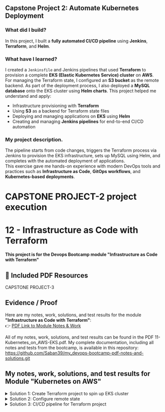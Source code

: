 ## Capstone Project 2: Automate Kubernetes Deployment

### What did I build?
In this project, I built a **fully automated CI/CD pipeline** using **Jenkins**, **Terraform**, and **Helm**.

### What have I learned?
I created a `Jenkinsfile` and Jenkins pipelines that used **Terraform** to provision a complete **EKS (Elastic Kubernetes Service) cluster** on **AWS**. For managing the Terraform state, I configured an **S3 bucket** as the remote backend. As part of the deployment process, I also deployed a **MySQL database** onto the EKS cluster using **Helm charts**.
This project helped me understand and apply:
- Infrastructure provisioning with **Terraform**
- Using **S3** as a backend for Terraform state files
- Deploying and managing applications on **EKS** using **Helm**
- Creating and managing **Jenkins pipelines** for end-to-end CI/CD automation

### My project description. 
The pipeline starts from code changes, triggers the Terraform process via Jenkins to provision the EKS infrastructure, sets up MySQL using Helm, and completes with the automated deployment of applications.  
This exercise gave me hands-on experience with modern DevOps tools and practices such as **Infrastructure as Code**, **GitOps workflows**, and **Kubernetes-based deployments**.



# CAPSTONE PROJECT-2 project execution


# 12 - Infrastructure as Code with Terraform
#### This project is for the Devops Bootcamp module "Infrastructure as Code with Terraform" 


## 📄 Included PDF Resources

CAPSTONE PROJECT-3

## Evidence / Proof

Here are my notes, work, solutions, and test results for the module **"Infrastructure as Code with Terraform"**:  
👉 [PDF Link to Module Notes & Work](./12-Infrastructure_as_Code_with_Terraform.pdf)


All of my notes, work, solutions, and test results can be found in the PDF 11-Kubernetes_on_AWS-EKS.pdf. 
My complete documentation, including all notes and tests from the bootcamp, is available in this repository: https://github.com/Saban39/my_devops-bootcamp-pdf-notes-and-solutions.git



## My notes, work, solutions, and test results for Module "Kubernetes on AWS"



<details>
<summary>Solution 1: Create Terraform project to spin up EKS cluster </summary>
 <br>

> EXERCISE 1: Create Terraform project to spin up EKS cluster

- Create a Terraform project that spins up an EKS cluster with the exact same setup that you created in the previous exercise, for the same Java Gradle application:

- Create EKS cluster with 3 Nodes and 1 Fargate profile only for your java application
Deploy Mysql with 3 replicas with volumes for data persistence using helm


- Create a separate git repository for your Terraform project, separate from the Java application, so that changes to the EKS cluster can be made by a separate team independent of the application changes themselves.

Step 1: In the first step, i created the following GitHub repository to provision a test EKS cluster using Terraform:
https://github.com/Saban39/terraform_eks_exercise.git


![Bildschirmfoto 2025-06-13 um 16 31 39](https://github.com/user-attachments/assets/4a905b94-efeb-4b24-9989-90156e3dc52f)


![Bildschirmfoto 2025-06-13 um 16 32 43](https://github.com/user-attachments/assets/78ba53a2-c2d0-415f-8154-feb91f2757c7)


eks-cluster.tf
```sh

module "eks" {
  source  = "terraform-aws-modules/eks/aws"
  version = "19.20.0"

  cluster_name                   = var.cluster_name
  cluster_version                = var.k8s_version
  cluster_endpoint_public_access = true

  subnet_ids = module.vpc.private_subnets
  vpc_id     = module.vpc.vpc_id
  tags = {
    environment = "bootcamp-sg"
  }
  # starting from EKS 1.23 CSI plugin is needed for volume provisioning.
  cluster_addons = {
    aws-ebs-csi-driver = {}
  } 

  # worker nodes
  eks_managed_node_groups = {
    nodegroup = {
      use_custom_templates = false
      instance_types       = ["t3.small"]
      node_group_name      = var.env_prefix

      min_size     = 1
      max_size     = 3
      desired_size = 3

      tags = {
        Name = "${var.env_prefix}"
      }   
      # EBS CSI Driver policy
      iam_role_additional_policies = {
        AmazonEBSCSIDriverPolicy = "arn:aws:iam::aws:policy/service-role/AmazonEBSCSIDriverPolicy"
      }  
    }
  }
  fargate_profiles = {
    profile = {
      name = "sg-fargate-profile"
      selectors = [
        {
          namespace = "app-sg"
        }
      ]
    }
  }
}

```
mysql.tf
```sh
# This gives back object with certificate-authority among other attributes: https://registry.terraform.io/providers/hashicorp/aws/latest/docs/data-sources/eks_cluster#attributes-reference
data "aws_eks_cluster" "cluster" {
  name = module.eks.cluster_name
  depends_on = [module.eks.cluster_name]
}

# This gives us object with token: https://registry.terraform.io/providers/hashicorp/aws/latest/docs/data-sources/eks_cluster_auth#attributes-reference  
data "aws_eks_cluster_auth" "cluster" {
  name = module.eks.cluster_name
  depends_on = [module.eks.cluster_name]
}

provider "kubernetes" {
# load_config_file       = "false"
  host                   = data.aws_eks_cluster.cluster.endpoint
  token                  = data.aws_eks_cluster_auth.cluster.token
  cluster_ca_certificate = base64decode(data.aws_eks_cluster.cluster.certificate_authority.0.data)
}

provider "helm" {
  kubernetes {
    host = data.aws_eks_cluster.cluster.endpoint
    token = data.aws_eks_cluster_auth.cluster.token
    cluster_ca_certificate = base64decode(data.aws_eks_cluster.cluster.certificate_authority.0.data)
  }
}

resource "helm_release" "mysql" {
  name       = "my-release"
  repository = "https://charts.bitnami.com/bitnami"
  chart      = "mysql"
  version    = "9.14.0"
  timeout    = "1000" # seconds

  values = [
    "${file("values.yaml")}"
  ]

  # Set chart values individually
  set {
    name  = "volumePermissions.enabled" 
    value = true
  }
}
```
output.tf
```sh
output "cluster_id" {
  description = "EKS cluster ID."
  value       = module.eks.cluster_id
}

output "cluster_endpoint" {
  description = "Endpoint for EKS control plane."
  value       = module.eks.cluster_endpoint
}

output "cluster_security_group_id" {
  description = "Security group ids attached to the cluster control plane."
  value       = module.eks.cluster_security_group_id
}

output "kubectl_config" {
  description = "kubectl config as generated by the module."
  value       = module.eks.aws_auth_configmap_yaml
}

output "config_map_aws_auth" {
  description = "A kubernetes configuration to authenticate to this EKS cluster."
  value       = module.eks.aws_auth_configmap_yaml
}

output "cluster_name" {
  description = "Kubernetes Cluster Name"
  value       = local.cluster_name
}

```
provider.tf
```sh
terraform {
  required_providers {
    aws = {
      source = "hashicorp/aws"
      version = "~> 5.0"
    }
  }
}


```
values.yaml
```sh
architecture: replication
auth:
  rootPassword: secret-root-pass
  database: my-app-db
  username: my-user
  password: my-pass

# enable init container that changes the owner and group of the persistent volume mountpoint to runAsUser:fsGroup
volumePermissions:
  enabled: true

secondary:
  # 1 primary and 2 secondary replicas
  replicaCount: 2
  persistence:
    accessModes: ["ReadWriteOnce"]
    # storage class for EKS volumes
    storageClass: gp2


```
variables.tf
```sh
variable env_prefix {
  default = "dev"
}

variable k8s_version {
  default = "1.28"
}

variable cluster_name {
  default = "cluster-sg"
}

variable region {
  default = "eu-central-1"
}
```
vpc.tf
```sh
terraform {
  backend "s3" {
    bucket = "sg-bucket-twn-exercise"
    key    = "sgapp/state.tfstate"
    region  = "eu-central-1"
  }
}

provider "aws" {
  region  = var.region
}

data "aws_availability_zones" "available" {}

locals {
  cluster_name = var.cluster_name 
}

resource "random_string" "suffix" {
  length  = 8
  special = false
}

module "vpc" {
  source  = "terraform-aws-modules/vpc/aws"
  version = "5.2.0"

  name                 = "vpc-sg"
  cidr                 = "10.0.0.0/16"
  azs                  = data.aws_availability_zones.available.names
  private_subnets      = ["10.0.1.0/24", "10.0.2.0/24", "10.0.3.0/24"]
  public_subnets       = ["10.0.4.0/24", "10.0.5.0/24", "10.0.6.0/24"]
  enable_nat_gateway   = true
  single_nat_gateway   = true
  enable_dns_hostnames = true

  tags = {
    "kubernetes.io/cluster/${local.cluster_name}" = "shared"
  }

  public_subnet_tags = {
    "kubernetes.io/cluster/${local.cluster_name}" = "shared"
    "kubernetes.io/role/elb"                      = "1"
  }

  private_subnet_tags = {
    "kubernetes.io/cluster/${local.cluster_name}" = "shared"
    "kubernetes.io/role/internal-elb"             = "1"
  }
}

```
Since the creation of the EKS cluster was taking too long, the terraform apply operation failed. Therefore, I split the apply commands using the -target option.

```sh
terraform apply -target=module.vpc -target=module.eks -auto-approve
aws eks wait cluster-active --name cluster-sg --region eu-central-1
terraform apply -auto-approve
```
<details>
<summary>My Terraform Destroy Output</summary>
<pre><code class="language-sh">
sgworker@MacBook-Pro-3.local /Users/sgworker/Desktop/terraform_eks_exercise [main]
% terraform  destroy 
Do you really want to destroy all resources?
  Terraform will destroy all your managed infrastructure, as shown above.
  There is no undo. Only 'yes' will be accepted to confirm.

  Enter a value: yes

helm_release.mysql: Destroying... [id=my-release]
random_string.suffix: Destroying... [id=wcdZdqlj]
random_string.suffix: Destruction complete after 0s
module.vpc.aws_route_table_association.private[2]: Destroying... [id=rtbassoc-0d01df538bbf7e0f7]
module.vpc.aws_route_table_association.private[1]: Destroying... [id=rtbassoc-00ead463eef21c563]
module.vpc.aws_route_table_association.private[0]: Destroying... [id=rtbassoc-0518714dbee89bbbb]
module.eks.aws_iam_role_policy_attachment.cluster_encryption[0]: Destroying... [id=cluster-sg-cluster-20250613120049299500000003-20250613120111770300000012]
module.vpc.aws_default_route_table.default[0]: Destroying... [id=rtb-09d21b8df50128d89]
module.vpc.aws_route.private_nat_gateway[0]: Destroying... [id=r-rtb-0c9859564cfc946bc1080289494]
module.vpc.aws_default_security_group.this[0]: Destroying... [id=sg-0af01004acdac2e83]
module.eks.aws_eks_addon.this["aws-ebs-csi-driver"]: Destroying... [id=cluster-sg:aws-ebs-csi-driver]
module.vpc.aws_default_route_table.default[0]: Destruction complete after 0s
module.vpc.aws_default_security_group.this[0]: Destruction complete after 0s
module.vpc.aws_default_network_acl.this[0]: Destroying... [id=acl-091fd52e7296af4d4]
module.vpc.aws_route_table_association.public[2]: Destroying... [id=rtbassoc-088b5463246b08dad]
module.eks.aws_iam_openid_connect_provider.oidc_provider[0]: Destroying... [id=arn:aws:iam::524196012679:oidc-provider/oidc.eks.eu-central-1.amazonaws.com/id/5B42FDAF9695D7E2B9A0EA3128866AB9]
module.vpc.aws_default_network_acl.this[0]: Destruction complete after 0s
module.eks.module.kms.aws_kms_alias.this["cluster"]: Destroying... [id=alias/eks/cluster-sg]
module.eks.module.kms.aws_kms_alias.this["cluster"]: Destruction complete after 0s
module.vpc.aws_route_table_association.public[0]: Destroying... [id=rtbassoc-03dc1fb38c161d900]
helm_release.mysql: Destruction complete after 1s
module.vpc.aws_route_table_association.public[1]: Destroying... [id=rtbassoc-08ae82c6d44d4aaa0]
module.vpc.aws_route_table_association.private[1]: Destruction complete after 0s
module.vpc.aws_route_table_association.private[2]: Destruction complete after 0s
module.eks.aws_ec2_tag.cluster_primary_security_group["environment"]: Destroying... [id=sg-00eec42a6f54fe4fb,environment]
module.vpc.aws_route.public_internet_gateway[0]: Destroying... [id=r-rtb-0f62b0837282312101080289494]
module.vpc.aws_route_table_association.private[0]: Destruction complete after 0s
module.vpc.aws_route_table_association.public[2]: Destruction complete after 0s
module.vpc.aws_route.private_nat_gateway[0]: Destruction complete after 1s
module.vpc.aws_nat_gateway.this[0]: Destroying... [id=nat-04e5629f5b4e8c58c]
module.vpc.aws_route_table.private[0]: Destroying... [id=rtb-0c9859564cfc946bc]
module.vpc.aws_route_table_association.public[0]: Destruction complete after 1s
module.eks.aws_iam_role_policy_attachment.cluster_encryption[0]: Destruction complete after 1s
module.eks.aws_iam_policy.cluster_encryption[0]: Destroying... [id=arn:aws:iam::524196012679:policy/cluster-sg-cluster-ClusterEncryption20250613120111174000000011]
module.eks.aws_ec2_tag.cluster_primary_security_group["environment"]: Destruction complete after 1s
module.eks.aws_iam_openid_connect_provider.oidc_provider[0]: Destruction complete after 1s
module.vpc.aws_route_table_association.public[1]: Destruction complete after 1s
module.vpc.aws_route.public_internet_gateway[0]: Destruction complete after 1s
module.vpc.aws_route_table.public[0]: Destroying... [id=rtb-0f62b083728231210]
module.eks.aws_iam_policy.cluster_encryption[0]: Destruction complete after 0s
module.vpc.aws_route_table.private[0]: Destruction complete after 0s
module.vpc.aws_route_table.public[0]: Destruction complete after 0s
module.eks.aws_eks_addon.this["aws-ebs-csi-driver"]: Destruction complete after 7s
module.eks.module.fargate_profile["profile"].aws_iam_role_policy_attachment.this["arn:aws:iam::aws:policy/AmazonEKS_CNI_Policy"]: Destroying... [id=sg-fargate-profile-20250613120049297600000002-20250613120050466000000004]
module.eks.module.eks_managed_node_group["nodegroup"].aws_iam_role_policy_attachment.additional["AmazonEBSCSIDriverPolicy"]: Destroying... [id=nodegroup-eks-node-group-20250613120049297600000001-20250613120050787000000009]
module.eks.module.fargate_profile["profile"].aws_iam_role_policy_attachment.this["arn:aws:iam::aws:policy/AmazonEKSFargatePodExecutionRolePolicy"]: Destroying... [id=sg-fargate-profile-20250613120049297600000002-20250613120050486600000005]
module.eks.module.fargate_profile["profile"].aws_eks_fargate_profile.this[0]: Destroying... [id=cluster-sg:sg-fargate-profile]
module.eks.module.eks_managed_node_group["nodegroup"].aws_eks_node_group.this[0]: Destroying... [id=cluster-sg:nodegroup-20250613122535165000000004]
module.eks.module.fargate_profile["profile"].aws_iam_role_policy_attachment.this["arn:aws:iam::aws:policy/AmazonEKS_CNI_Policy"]: Destruction complete after 0s
module.eks.module.eks_managed_node_group["nodegroup"].aws_iam_role_policy_attachment.additional["AmazonEBSCSIDriverPolicy"]: Destruction complete after 0s
module.eks.module.fargate_profile["profile"].aws_iam_role_policy_attachment.this["arn:aws:iam::aws:policy/AmazonEKSFargatePodExecutionRolePolicy"]: Destruction complete after 1s
module.vpc.aws_nat_gateway.this[0]: Still destroying... [id=nat-04e5629f5b4e8c58c, 10s elapsed]
module.eks.module.fargate_profile["profile"].aws_eks_fargate_profile.this[0]: Still destroying... [id=cluster-sg:sg-fargate-profile, 10s elapsed]
module.eks.module.eks_managed_node_group["nodegroup"].aws_eks_node_group.this[0]: Still destroying... [id=cluster-sg:nodegroup-20250613122535165000000004, 10s elapsed]
module.vpc.aws_nat_gateway.this[0]: Still destroying... [id=nat-04e5629f5b4e8c58c, 20s elapsed]
module.eks.module.fargate_profile["profile"].aws_eks_fargate_profile.this[0]: Still destroying... [id=cluster-sg:sg-fargate-profile, 20s elapsed]
module.eks.module.eks_managed_node_group["nodegroup"].aws_eks_node_group.this[0]: Still destroying... [id=cluster-sg:nodegroup-20250613122535165000000004, 20s elapsed]
module.vpc.aws_nat_gateway.this[0]: Still destroying... [id=nat-04e5629f5b4e8c58c, 30s elapsed]
module.eks.module.fargate_profile["profile"].aws_eks_fargate_profile.this[0]: Still destroying... [id=cluster-sg:sg-fargate-profile, 30s elapsed]
module.eks.module.eks_managed_node_group["nodegroup"].aws_eks_node_group.this[0]: Still destroying... [id=cluster-sg:nodegroup-20250613122535165000000004, 30s elapsed]
module.vpc.aws_nat_gateway.this[0]: Still destroying... [id=nat-04e5629f5b4e8c58c, 40s elapsed]
module.eks.module.eks_managed_node_group["nodegroup"].aws_eks_node_group.this[0]: Still destroying... [id=cluster-sg:nodegroup-20250613122535165000000004, 40s elapsed]
module.eks.module.fargate_profile["profile"].aws_eks_fargate_profile.this[0]: Still destroying... [id=cluster-sg:sg-fargate-profile, 40s elapsed]
module.vpc.aws_nat_gateway.this[0]: Still destroying... [id=nat-04e5629f5b4e8c58c, 50s elapsed]
module.vpc.aws_nat_gateway.this[0]: Destruction complete after 50s
module.vpc.aws_subnet.public[1]: Destroying... [id=subnet-0ecd018b60e48e4c1]
module.vpc.aws_eip.nat[0]: Destroying... [id=eipalloc-01c6a47c03daf5c3d]
module.vpc.aws_subnet.public[0]: Destroying... [id=subnet-015807c8aef8b5450]
module.vpc.aws_subnet.public[2]: Destroying... [id=subnet-01eda53e42f63e5cd]
module.vpc.aws_subnet.public[0]: Destruction complete after 1s
module.vpc.aws_subnet.public[2]: Destruction complete after 1s
module.vpc.aws_subnet.public[1]: Destruction complete after 1s
module.vpc.aws_eip.nat[0]: Destruction complete after 1s
module.vpc.aws_internet_gateway.this[0]: Destroying... [id=igw-015d0172dfa75ac88]
module.vpc.aws_internet_gateway.this[0]: Destruction complete after 1s
module.eks.module.eks_managed_node_group["nodegroup"].aws_eks_node_group.this[0]: Still destroying... [id=cluster-sg:nodegroup-20250613122535165000000004, 50s elapsed]
module.eks.module.fargate_profile["profile"].aws_eks_fargate_profile.this[0]: Still destroying... [id=cluster-sg:sg-fargate-profile, 50s elapsed]
module.eks.module.fargate_profile["profile"].aws_eks_fargate_profile.this[0]: Still destroying... [id=cluster-sg:sg-fargate-profile, 1m0s elapsed]
module.eks.module.eks_managed_node_group["nodegroup"].aws_eks_node_group.this[0]: Still destroying... [id=cluster-sg:nodegroup-20250613122535165000000004, 1m0s elapsed]
module.eks.module.eks_managed_node_group["nodegroup"].aws_eks_node_group.this[0]: Still destroying... [id=cluster-sg:nodegroup-20250613122535165000000004, 1m10s elapsed]
module.eks.module.fargate_profile["profile"].aws_eks_fargate_profile.this[0]: Still destroying... [id=cluster-sg:sg-fargate-profile, 1m10s elapsed]
module.eks.module.fargate_profile["profile"].aws_eks_fargate_profile.this[0]: Still destroying... [id=cluster-sg:sg-fargate-profile, 1m20s elapsed]
module.eks.module.eks_managed_node_group["nodegroup"].aws_eks_node_group.this[0]: Still destroying... [id=cluster-sg:nodegroup-20250613122535165000000004, 1m20s elapsed]
module.eks.module.fargate_profile["profile"].aws_eks_fargate_profile.this[0]: Still destroying... [id=cluster-sg:sg-fargate-profile, 1m30s elapsed]
module.eks.module.eks_managed_node_group["nodegroup"].aws_eks_node_group.this[0]: Still destroying... [id=cluster-sg:nodegroup-20250613122535165000000004, 1m30s elapsed]
module.eks.module.fargate_profile["profile"].aws_eks_fargate_profile.this[0]: Destruction complete after 1m35s
module.eks.module.fargate_profile["profile"].aws_iam_role.this[0]: Destroying... [id=sg-fargate-profile-20250613120049297600000002]
module.eks.module.fargate_profile["profile"].aws_iam_role.this[0]: Destruction complete after 1s
module.eks.module.eks_managed_node_group["nodegroup"].aws_eks_node_group.this[0]: Still destroying... [id=cluster-sg:nodegroup-20250613122535165000000004, 1m40s elapsed]
module.eks.module.eks_managed_node_group["nodegroup"].aws_eks_node_group.this[0]: Still destroying... [id=cluster-sg:nodegroup-20250613122535165000000004, 1m50s elapsed]
module.eks.module.eks_managed_node_group["nodegroup"].aws_eks_node_group.this[0]: Still destroying... [id=cluster-sg:nodegroup-20250613122535165000000004, 2m0s elapsed]
module.eks.module.eks_managed_node_group["nodegroup"].aws_eks_node_group.this[0]: Still destroying... [id=cluster-sg:nodegroup-20250613122535165000000004, 2m10s elapsed]
module.eks.module.eks_managed_node_group["nodegroup"].aws_eks_node_group.this[0]: Still destroying... [id=cluster-sg:nodegroup-20250613122535165000000004, 2m20s elapsed]
module.eks.module.eks_managed_node_group["nodegroup"].aws_eks_node_group.this[0]: Still destroying... [id=cluster-sg:nodegroup-20250613122535165000000004, 2m30s elapsed]
module.eks.module.eks_managed_node_group["nodegroup"].aws_eks_node_group.this[0]: Still destroying... [id=cluster-sg:nodegroup-20250613122535165000000004, 2m40s elapsed]
module.eks.module.eks_managed_node_group["nodegroup"].aws_eks_node_group.this[0]: Still destroying... [id=cluster-sg:nodegroup-20250613122535165000000004, 2m50s elapsed]
module.eks.module.eks_managed_node_group["nodegroup"].aws_eks_node_group.this[0]: Still destroying... [id=cluster-sg:nodegroup-20250613122535165000000004, 3m0s elapsed]
module.eks.module.eks_managed_node_group["nodegroup"].aws_eks_node_group.this[0]: Still destroying... [id=cluster-sg:nodegroup-20250613122535165000000004, 3m10s elapsed]
module.eks.module.eks_managed_node_group["nodegroup"].aws_eks_node_group.this[0]: Still destroying... [id=cluster-sg:nodegroup-20250613122535165000000004, 3m20s elapsed]
module.eks.module.eks_managed_node_group["nodegroup"].aws_eks_node_group.this[0]: Still destroying... [id=cluster-sg:nodegroup-20250613122535165000000004, 3m30s elapsed]
module.eks.module.eks_managed_node_group["nodegroup"].aws_eks_node_group.this[0]: Still destroying... [id=cluster-sg:nodegroup-20250613122535165000000004, 3m40s elapsed]
module.eks.module.eks_managed_node_group["nodegroup"].aws_eks_node_group.this[0]: Still destroying... [id=cluster-sg:nodegroup-20250613122535165000000004, 3m50s elapsed]
module.eks.module.eks_managed_node_group["nodegroup"].aws_eks_node_group.this[0]: Still destroying... [id=cluster-sg:nodegroup-20250613122535165000000004, 4m0s elapsed]
module.eks.module.eks_managed_node_group["nodegroup"].aws_eks_node_group.this[0]: Still destroying... [id=cluster-sg:nodegroup-20250613122535165000000004, 4m10s elapsed]
module.eks.module.eks_managed_node_group["nodegroup"].aws_eks_node_group.this[0]: Still destroying... [id=cluster-sg:nodegroup-20250613122535165000000004, 4m20s elapsed]
module.eks.module.eks_managed_node_group["nodegroup"].aws_eks_node_group.this[0]: Still destroying... [id=cluster-sg:nodegroup-20250613122535165000000004, 4m30s elapsed]
module.eks.module.eks_managed_node_group["nodegroup"].aws_eks_node_group.this[0]: Still destroying... [id=cluster-sg:nodegroup-20250613122535165000000004, 4m40s elapsed]
module.eks.module.eks_managed_node_group["nodegroup"].aws_eks_node_group.this[0]: Still destroying... [id=cluster-sg:nodegroup-20250613122535165000000004, 4m50s elapsed]
module.eks.module.eks_managed_node_group["nodegroup"].aws_eks_node_group.this[0]: Still destroying... [id=cluster-sg:nodegroup-20250613122535165000000004, 5m0s elapsed]
module.eks.module.eks_managed_node_group["nodegroup"].aws_eks_node_group.this[0]: Still destroying... [id=cluster-sg:nodegroup-20250613122535165000000004, 5m10s elapsed]
module.eks.module.eks_managed_node_group["nodegroup"].aws_eks_node_group.this[0]: Still destroying... [id=cluster-sg:nodegroup-20250613122535165000000004, 5m20s elapsed]
module.eks.module.eks_managed_node_group["nodegroup"].aws_eks_node_group.this[0]: Still destroying... [id=cluster-sg:nodegroup-20250613122535165000000004, 5m30s elapsed]
module.eks.module.eks_managed_node_group["nodegroup"].aws_eks_node_group.this[0]: Still destroying... [id=cluster-sg:nodegroup-20250613122535165000000004, 5m40s elapsed]
module.eks.module.eks_managed_node_group["nodegroup"].aws_eks_node_group.this[0]: Still destroying... [id=cluster-sg:nodegroup-20250613122535165000000004, 5m50s elapsed]
module.eks.module.eks_managed_node_group["nodegroup"].aws_eks_node_group.this[0]: Still destroying... [id=cluster-sg:nodegroup-20250613122535165000000004, 6m0s elapsed]
module.eks.module.eks_managed_node_group["nodegroup"].aws_eks_node_group.this[0]: Still destroying... [id=cluster-sg:nodegroup-20250613122535165000000004, 6m10s elapsed]
module.eks.module.eks_managed_node_group["nodegroup"].aws_eks_node_group.this[0]: Destruction complete after 6m19s
module.eks.module.eks_managed_node_group["nodegroup"].aws_launch_template.this[0]: Destroying... [id=lt-04682095139f03b4e]
module.eks.module.eks_managed_node_group["nodegroup"].aws_launch_template.this[0]: Destruction complete after 0s
module.eks.module.eks_managed_node_group["nodegroup"].aws_iam_role_policy_attachment.this["arn:aws:iam::aws:policy/AmazonEC2ContainerRegistryReadOnly"]: Destroying... [id=nodegroup-eks-node-group-20250613120049297600000001-20250613120050636900000006]
module.eks.module.eks_managed_node_group["nodegroup"].aws_iam_role_policy_attachment.this["arn:aws:iam::aws:policy/AmazonEKS_CNI_Policy"]: Destroying... [id=nodegroup-eks-node-group-20250613120049297600000001-20250613120050686900000008]
module.eks.module.eks_managed_node_group["nodegroup"].aws_iam_role_policy_attachment.this["arn:aws:iam::aws:policy/AmazonEKSWorkerNodePolicy"]: Destroying... [id=nodegroup-eks-node-group-20250613120049297600000001-20250613120050643400000007]
module.eks.time_sleep.this[0]: Destroying... [id=2025-06-13T12:25:29Z]
module.eks.time_sleep.this[0]: Destruction complete after 0s
module.eks.aws_eks_cluster.this[0]: Destroying... [id=cluster-sg]
module.eks.module.eks_managed_node_group["nodegroup"].aws_iam_role_policy_attachment.this["arn:aws:iam::aws:policy/AmazonEC2ContainerRegistryReadOnly"]: Destruction complete after 0s
module.eks.module.eks_managed_node_group["nodegroup"].aws_iam_role_policy_attachment.this["arn:aws:iam::aws:policy/AmazonEKS_CNI_Policy"]: Destruction complete after 0s
module.eks.module.eks_managed_node_group["nodegroup"].aws_iam_role_policy_attachment.this["arn:aws:iam::aws:policy/AmazonEKSWorkerNodePolicy"]: Destruction complete after 0s
module.eks.module.eks_managed_node_group["nodegroup"].aws_iam_role.this[0]: Destroying... [id=nodegroup-eks-node-group-20250613120049297600000001]
module.eks.module.eks_managed_node_group["nodegroup"].aws_iam_role.this[0]: Destruction complete after 1s
module.eks.aws_eks_cluster.this[0]: Still destroying... [id=cluster-sg, 10s elapsed]
module.eks.aws_eks_cluster.this[0]: Still destroying... [id=cluster-sg, 20s elapsed]
module.eks.aws_eks_cluster.this[0]: Still destroying... [id=cluster-sg, 30s elapsed]
module.eks.aws_eks_cluster.this[0]: Still destroying... [id=cluster-sg, 40s elapsed]
module.eks.aws_eks_cluster.this[0]: Still destroying... [id=cluster-sg, 50s elapsed]
module.eks.aws_eks_cluster.this[0]: Still destroying... [id=cluster-sg, 1m0s elapsed]
module.eks.aws_eks_cluster.this[0]: Still destroying... [id=cluster-sg, 1m10s elapsed]
module.eks.aws_eks_cluster.this[0]: Still destroying... [id=cluster-sg, 1m20s elapsed]
module.eks.aws_eks_cluster.this[0]: Still destroying... [id=cluster-sg, 1m30s elapsed]
module.eks.aws_eks_cluster.this[0]: Still destroying... [id=cluster-sg, 1m40s elapsed]
module.eks.aws_eks_cluster.this[0]: Still destroying... [id=cluster-sg, 1m50s elapsed]
module.eks.aws_eks_cluster.this[0]: Still destroying... [id=cluster-sg, 2m0s elapsed]
module.eks.aws_eks_cluster.this[0]: Still destroying... [id=cluster-sg, 2m10s elapsed]
module.eks.aws_eks_cluster.this[0]: Still destroying... [id=cluster-sg, 2m20s elapsed]
module.eks.aws_eks_cluster.this[0]: Still destroying... [id=cluster-sg, 2m30s elapsed]
module.eks.aws_eks_cluster.this[0]: Still destroying... [id=cluster-sg, 2m40s elapsed]
module.eks.aws_eks_cluster.this[0]: Still destroying... [id=cluster-sg, 2m50s elapsed]
module.eks.aws_eks_cluster.this[0]: Still destroying... [id=cluster-sg, 3m0s elapsed]
module.eks.aws_eks_cluster.this[0]: Still destroying... [id=cluster-sg, 3m10s elapsed]
module.eks.aws_eks_cluster.this[0]: Still destroying... [id=cluster-sg, 3m20s elapsed]
module.eks.aws_eks_cluster.this[0]: Destruction complete after 3m24s
module.eks.aws_security_group_rule.node["ingress_cluster_kubelet"]: Destroying... [id=sgrule-2172602283]
module.eks.aws_security_group_rule.node["ingress_cluster_443"]: Destroying... [id=sgrule-485000510]
module.eks.aws_security_group_rule.node["egress_all"]: Destroying... [id=sgrule-2331104781]
module.eks.aws_security_group_rule.node["ingress_cluster_8443_webhook"]: Destroying... [id=sgrule-3145822388]
module.eks.aws_security_group_rule.node["ingress_cluster_4443_webhook"]: Destroying... [id=sgrule-1637821187]
module.eks.aws_security_group_rule.node["ingress_cluster_9443_webhook"]: Destroying... [id=sgrule-3743433599]
module.vpc.aws_subnet.private[2]: Destroying... [id=subnet-04d78a276a5d1de20]
module.eks.module.kms.aws_kms_key.this[0]: Destroying... [id=41a588e5-1790-4192-8a01-201e2eb3608b]
module.vpc.aws_subnet.private[1]: Destroying... [id=subnet-0d032311ec0f425f3]
module.vpc.aws_subnet.private[0]: Destroying... [id=subnet-06341af8f80200ebb]
module.eks.module.kms.aws_kms_key.this[0]: Destruction complete after 0s
module.eks.aws_security_group_rule.node["ingress_self_coredns_tcp"]: Destroying... [id=sgrule-1880332386]
module.vpc.aws_subnet.private[2]: Destruction complete after 0s
module.eks.aws_security_group_rule.node["ingress_nodes_ephemeral"]: Destroying... [id=sgrule-3134631952]
module.eks.aws_security_group_rule.node["ingress_cluster_kubelet"]: Destruction complete after 0s
module.eks.aws_cloudwatch_log_group.this[0]: Destroying... [id=/aws/eks/cluster-sg/cluster]
module.vpc.aws_subnet.private[0]: Destruction complete after 0s
module.eks.aws_iam_role_policy_attachment.this["AmazonEKSVPCResourceController"]: Destroying... [id=cluster-sg-cluster-20250613120049299500000003-2025061312005095670000000b]
module.vpc.aws_subnet.private[1]: Destruction complete after 0s
module.eks.aws_iam_role_policy_attachment.this["AmazonEKSClusterPolicy"]: Destroying... [id=cluster-sg-cluster-20250613120049299500000003-2025061312005091350000000a]
module.eks.aws_cloudwatch_log_group.this[0]: Destruction complete after 1s
module.eks.aws_security_group_rule.cluster["ingress_nodes_443"]: Destroying... [id=sgrule-1191843991]
module.eks.aws_security_group_rule.node["ingress_cluster_443"]: Destruction complete after 1s
module.eks.aws_security_group_rule.node["ingress_self_coredns_udp"]: Destroying... [id=sgrule-3561765773]
module.eks.aws_iam_role_policy_attachment.this["AmazonEKSVPCResourceController"]: Destruction complete after 1s
module.eks.aws_security_group_rule.node["ingress_cluster_6443_webhook"]: Destroying... [id=sgrule-2833075349]
module.eks.aws_iam_role_policy_attachment.this["AmazonEKSClusterPolicy"]: Destruction complete after 1s
module.eks.aws_iam_role.this[0]: Destroying... [id=cluster-sg-cluster-20250613120049299500000003]
module.eks.aws_security_group_rule.cluster["ingress_nodes_443"]: Destruction complete after 0s
module.eks.aws_security_group_rule.node["egress_all"]: Destruction complete after 1s
module.eks.aws_iam_role.this[0]: Destruction complete after 1s
module.eks.aws_security_group_rule.node["ingress_cluster_8443_webhook"]: Destruction complete after 2s
module.eks.aws_security_group_rule.node["ingress_cluster_9443_webhook"]: Destruction complete after 3s
module.eks.aws_security_group_rule.node["ingress_cluster_4443_webhook"]: Destruction complete after 3s
module.eks.aws_security_group_rule.node["ingress_self_coredns_tcp"]: Destruction complete after 4s
module.eks.aws_security_group_rule.node["ingress_nodes_ephemeral"]: Destruction complete after 4s
module.eks.aws_security_group_rule.node["ingress_self_coredns_udp"]: Destruction complete after 4s
module.eks.aws_security_group_rule.node["ingress_cluster_6443_webhook"]: Destruction complete after 4s
module.eks.aws_security_group.cluster[0]: Destroying... [id=sg-061dfc8d603975811]
module.eks.aws_security_group.node[0]: Destroying... [id=sg-07b8e1d172bb165c2]
module.eks.aws_security_group.cluster[0]: Destruction complete after 1s
module.eks.aws_security_group.node[0]: Destruction complete after 1s
module.vpc.aws_vpc.this[0]: Destroying... [id=vpc-0990fd42b5c05b8d2]
module.vpc.aws_vpc.this[0]: Destruction complete after 0s

Destroy complete! Resources: 62 destroyed.
</code></pre>
</details>

</details>



<details>
<summary>Solution 2:  Configure remote state </summary>
 <br>

> EXERCISE 2: Configure remote state
By default, TF stores state locally. You know that this is not practical when working in a team, because each user must make sure they always have the latest state data before running Terraform. To fix that, you

- Configure remote state with a remote data store for your terraform project
You can use e.g. S3 bucket for storage.

- Now, the platform team that manages K8s clusters want to make changes to the cluster configurations based on the Infrastructure as Code best practices:

- They collaborate and commit changes to git repository and those changes get applied to the cluster through a CI/CD pipeline.

- So the AWS infrastructure and K8s cluster changes will be deployed the same way as the application changes, using a CI/CD pipeline.

- So the team asks you to help them create a separate Jenkins pipeline for the Terraform project, in addition to your java-app pipeline from the previous module.

I created the following S3 bucket and successfully configured the Terraform remote state.

![Bildschirmfoto 2025-06-12 um 16 07 46](https://github.com/user-attachments/assets/d8731340-18f0-488c-b2b6-d56dab828a05)

</details>
<details>
<summary>Solution 3: CI/CD pipeline for Terraform project </summary>
 <br>

> EXERCISE 3: CI/CD pipeline for Terraform project

- Create a separate Jenkins pipeline for Terraform provisioning the EKS cluster

I had to extend the Jenkinsfile with the following stage because the build failed:
```sh
stage('Wait for EKS Cluster') {
  steps {
    echo "⏳ Waiting for EKS Cluster status ACTIVE"
    sh """
      export PATH=\$PATH:/usr/local/bin
      aws eks wait cluster-active \\
        --name \${TF_VAR_cluster_name} \\
        --region \${TF_VAR_region}
    """
  }
}
```


I have created the following Jenkinsfile: 


```sh
#!/usr/bin/env groovy

pipeline {
  agent any

  environment {
    AWS_ACCESS_KEY_ID = credentials('jenkins_aws_access_key_id')
    AWS_SECRET_ACCESS_KEY = credentials('jenkins_aws_secret_access_key')
    TERRAFORM_BIN         = '/usr/local/bin/terraform'
    KUBECTL_BIN         = '/usr/local/bin/kubectl'
    TF_VAR_env_prefix     = "dev"
    TF_VAR_k8s_version    = "1.28"
    TF_VAR_cluster_name   = "cluster-sg"
    TF_VAR_region         = "eu-central-1"
  }

  stages {
    stage('Terraform Init') {
      steps {
        sh "${TERRAFORM_BIN} init -input=false"
      }
    }

    stage('Apply VPC and EKS') {
      steps {
        echo "🌐 Provisioniere VPC und EKS (ohne Helm)"
        sh "${TERRAFORM_BIN} apply -target=module.vpc -target=module.eks -auto-approve"
      }
    }

    stage('Wait for EKS Cluster') {
      steps {
        echo "⏳ Warte auf EKS Cluster Status ACTIVE"
        sh """
          export PATH=$PATH:/usr/local/bin
          aws eks wait cluster-active \
            --name ${TF_VAR_cluster_name} \
            --region ${TF_VAR_region}
        """
      }
    }
 
    stage('Read Terraform Outputs') {
    steps {
        script {
            echo "📦 Lese Terraform Outputs"
            env.K8S_CLUSTER_ENDPOINT = sh(
            script: "${TERRAFORM_BIN} output -raw cluster_endpoint",
            returnStdout: true
            ).trim()

        echo "✅ Cluster Endpoint: ${env.K8S_CLUSTER_ENDPOINT}"
        }
    }
    }


    stage('Configure kubectl') {
  steps {
    echo "🔧 Konfiguriere Kubeconfig"
    sh '''
      export PATH=$PATH:/usr/local/bin
      export KUBECONFIG=/var/root/.kube/config

      aws eks update-kubeconfig \
        --name ${TF_VAR_cluster_name} \
        --region ${TF_VAR_region} \
        --kubeconfig $KUBECONFIG

      ${KUBECTL_BIN} --kubeconfig=$KUBECONFIG get nodes
    '''
  }
}

    stage('Apply Helm/MySQL') {
      steps {
        echo "🚀 Helm/MySQL installieren"
        sh "${TERRAFORM_BIN} apply -auto-approve"
      }
    }
  }

  post {
    always {
      sh "${TERRAFORM_BIN} state pull > state-${BUILD_NUMBER}.tfstate"
      archiveArtifacts artifacts: "state-*.tfstate", onlyIfSuccessful: true
    }
  }
}



```
![Bildschirmfoto 2025-06-13 um 16 26 35](https://github.com/user-attachments/assets/da2cb854-2838-4b86-b929-a089f943aab8)

```sh 

Started by user SG
Obtained Jenkinsfile from git https://github.com/Saban39/terraform_eks_exercise.git
[Pipeline] Start of Pipeline
[Pipeline] node
Running on Jenkins in /var/root/.jenkins/workspace/my-terraform-eks-pipeline
[Pipeline] {
[Pipeline] stage
[Pipeline] { (Declarative: Checkout SCM)
[Pipeline] checkout
Selected Git installation does not exist. Using Default
The recommended git tool is: NONE
using credential jenkins-access
 > git rev-parse --resolve-git-dir /var/root/.jenkins/workspace/my-terraform-eks-pipeline/.git # timeout=10
Fetching changes from the remote Git repository
 > git config remote.origin.url https://github.com/Saban39/terraform_eks_exercise.git # timeout=10
Fetching upstream changes from https://github.com/Saban39/terraform_eks_exercise.git
 > git --version # timeout=10
 > git --version # 'git version 2.39.5 (Apple Git-154)'
using GIT_ASKPASS to set credentials 
 > git fetch --tags --force --progress -- https://github.com/Saban39/terraform_eks_exercise.git +refs/heads/*:refs/remotes/origin/* # timeout=10
 > git rev-parse refs/remotes/origin/main^{commit} # timeout=10
Checking out Revision 6b87fda8aded9a1a1008e12c8af4505d71c682b7 (refs/remotes/origin/main)
 > git config core.sparsecheckout # timeout=10
 > git checkout -f 6b87fda8aded9a1a1008e12c8af4505d71c682b7 # timeout=10
Commit message: "restructured Jenkinsfile"
 > git rev-list --no-walk b52760320c395256b63b22db7621099e26d262bb # timeout=10
[Pipeline] }
[Pipeline] // stage
[Pipeline] withEnv
[Pipeline] {
[Pipeline] withCredentials
Masking supported pattern matches of $AWS_ACCESS_KEY_ID or $AWS_SECRET_ACCESS_KEY
[Pipeline] {
[Pipeline] withEnv
[Pipeline] {
[Pipeline] stage
[Pipeline] { (Terraform Init)
[Pipeline] sh
+ /usr/local/bin/terraform init -input=false

[0m[1mInitializing the backend...[0m
[0m[1mInitializing modules...[0m

[0m[1mInitializing provider plugins...[0m
- Reusing previous version of hashicorp/tls from the dependency lock file
- Reusing previous version of hashicorp/time from the dependency lock file
- Reusing previous version of hashicorp/cloudinit from the dependency lock file
- Reusing previous version of hashicorp/aws from the dependency lock file
- Reusing previous version of hashicorp/helm from the dependency lock file
- Reusing previous version of hashicorp/random from the dependency lock file
- Reusing previous version of hashicorp/kubernetes from the dependency lock file
- Using previously-installed hashicorp/cloudinit v2.3.7
- Using previously-installed hashicorp/aws v5.99.1
- Using previously-installed hashicorp/helm v2.17.0
- Using previously-installed hashicorp/random v3.7.2
- Using previously-installed hashicorp/kubernetes v2.37.1
- Using previously-installed hashicorp/tls v4.1.0
- Using previously-installed hashicorp/time v0.13.1

[0m[1m[32mTerraform has been successfully initialized![0m[32m[0m
[0m[32m
You may now begin working with Terraform. Try running "terraform plan" to see
any changes that are required for your infrastructure. All Terraform commands
should now work.

If you ever set or change modules or backend configuration for Terraform,
rerun this command to reinitialize your working directory. If you forget, other
commands will detect it and remind you to do so if necessary.[0m
[Pipeline] }
[Pipeline] // stage
[Pipeline] stage
[Pipeline] { (Apply VPC and EKS)
[Pipeline] echo
🌐 Provisioniere VPC und EKS (ohne Helm)
[Pipeline] sh
+ /usr/local/bin/terraform apply -target=module.vpc -target=module.eks -auto-approve
[0m[1mmodule.eks.module.fargate_profile["profile"].data.aws_caller_identity.current: Reading...[0m[0m
[0m[1mmodule.eks.data.aws_partition.current: Reading...[0m[0m
[0m[1mmodule.eks.data.aws_caller_identity.current: Reading...[0m[0m
[0m[1mmodule.eks.module.fargate_profile["profile"].data.aws_partition.current: Reading...[0m[0m
[0m[1mmodule.eks.module.kms.data.aws_partition.current[0]: Reading...[0m[0m
[0m[1mmodule.eks.data.aws_partition.current: Read complete after 0s [id=aws][0m
[0m[1mmodule.eks.module.fargate_profile["profile"].data.aws_partition.current: Read complete after 0s [id=aws][0m
[0m[1mmodule.eks.module.kms.data.aws_caller_identity.current[0]: Reading...[0m[0m
[0m[1mmodule.eks.module.eks_managed_node_group["nodegroup"].data.aws_partition.current: Reading...[0m[0m
[0m[1mmodule.eks.module.kms.data.aws_partition.current[0]: Read complete after 0s [id=aws][0m
[0m[1mmodule.eks.module.eks_managed_node_group["nodegroup"].data.aws_caller_identity.current: Reading...[0m[0m
[0m[1mmodule.eks.aws_cloudwatch_log_group.this[0]: Refreshing state... [id=/aws/eks/cluster-sg/cluster][0m
[0m[1mmodule.vpc.aws_vpc.this[0]: Refreshing state... [id=vpc-0990fd42b5c05b8d2][0m
[0m[1mdata.aws_availability_zones.available: Reading...[0m[0m
[0m[1mmodule.eks.module.fargate_profile["profile"].data.aws_iam_policy_document.assume_role_policy[0]: Reading...[0m[0m
[0m[1mmodule.eks.module.eks_managed_node_group["nodegroup"].data.aws_partition.current: Read complete after 0s [id=aws][0m
[0m[1mmodule.eks.data.aws_iam_policy_document.assume_role_policy[0]: Reading...[0m[0m
[0m[1mmodule.eks.module.eks_managed_node_group["nodegroup"].data.aws_iam_policy_document.assume_role_policy[0]: Reading...[0m[0m
[0m[1mmodule.eks.module.fargate_profile["profile"].data.aws_iam_policy_document.assume_role_policy[0]: Read complete after 0s [id=3016102342][0m
[0m[1mmodule.eks.data.aws_iam_policy_document.assume_role_policy[0]: Read complete after 0s [id=2764486067][0m
[0m[1mmodule.eks.module.eks_managed_node_group["nodegroup"].data.aws_iam_policy_document.assume_role_policy[0]: Read complete after 0s [id=2560088296][0m
[0m[1mmodule.eks.module.fargate_profile["profile"].aws_iam_role.this[0]: Refreshing state... [id=sg-fargate-profile-20250613120049297600000002][0m
[0m[1mmodule.eks.aws_iam_role.this[0]: Refreshing state... [id=cluster-sg-cluster-20250613120049299500000003][0m
[0m[1mmodule.eks.module.eks_managed_node_group["nodegroup"].aws_iam_role.this[0]: Refreshing state... [id=nodegroup-eks-node-group-20250613120049297600000001][0m
[0m[1mmodule.eks.module.fargate_profile["profile"].data.aws_caller_identity.current: Read complete after 0s [id=524196012679][0m
[0m[1mmodule.eks.data.aws_caller_identity.current: Read complete after 0s [id=524196012679][0m
[0m[1mmodule.eks.data.aws_iam_session_context.current: Reading...[0m[0m
[0m[1mmodule.eks.data.aws_iam_session_context.current: Read complete after 0s [id=arn:aws:iam::524196012679:user/admin][0m
[0m[1mmodule.eks.module.kms.data.aws_caller_identity.current[0]: Read complete after 0s [id=524196012679][0m
[0m[1mmodule.eks.module.eks_managed_node_group["nodegroup"].data.aws_caller_identity.current: Read complete after 0s [id=524196012679][0m
[0m[1mdata.aws_availability_zones.available: Read complete after 0s [id=eu-central-1][0m
[0m[1mmodule.eks.module.eks_managed_node_group["nodegroup"].aws_iam_role_policy_attachment.this["arn:aws:iam::aws:policy/AmazonEKS_CNI_Policy"]: Refreshing state... [id=nodegroup-eks-node-group-20250613120049297600000001-20250613120050686900000008][0m
[0m[1mmodule.eks.module.eks_managed_node_group["nodegroup"].aws_iam_role_policy_attachment.this["arn:aws:iam::aws:policy/AmazonEC2ContainerRegistryReadOnly"]: Refreshing state... [id=nodegroup-eks-node-group-20250613120049297600000001-20250613120050636900000006][0m
[0m[1mmodule.eks.module.eks_managed_node_group["nodegroup"].aws_iam_role_policy_attachment.additional["AmazonEBSCSIDriverPolicy"]: Refreshing state... [id=nodegroup-eks-node-group-20250613120049297600000001-20250613120050787000000009][0m
[0m[1mmodule.eks.module.eks_managed_node_group["nodegroup"].aws_iam_role_policy_attachment.this["arn:aws:iam::aws:policy/AmazonEKSWorkerNodePolicy"]: Refreshing state... [id=nodegroup-eks-node-group-20250613120049297600000001-20250613120050643400000007][0m
[0m[1mmodule.eks.module.fargate_profile["profile"].aws_iam_role_policy_attachment.this["arn:aws:iam::aws:policy/AmazonEKS_CNI_Policy"]: Refreshing state... [id=sg-fargate-profile-20250613120049297600000002-20250613120050466000000004][0m
[0m[1mmodule.eks.module.fargate_profile["profile"].aws_iam_role_policy_attachment.this["arn:aws:iam::aws:policy/AmazonEKSFargatePodExecutionRolePolicy"]: Refreshing state... [id=sg-fargate-profile-20250613120049297600000002-20250613120050486600000005][0m
[0m[1mmodule.vpc.aws_default_security_group.this[0]: Refreshing state... [id=sg-0af01004acdac2e83][0m
[0m[1mmodule.vpc.aws_default_route_table.default[0]: Refreshing state... [id=rtb-09d21b8df50128d89][0m
[0m[1mmodule.vpc.aws_default_network_acl.this[0]: Refreshing state... [id=acl-091fd52e7296af4d4][0m
[0m[1mmodule.vpc.aws_subnet.private[2]: Refreshing state... [id=subnet-04d78a276a5d1de20][0m
[0m[1mmodule.vpc.aws_subnet.private[0]: Refreshing state... [id=subnet-06341af8f80200ebb][0m
[0m[1mmodule.vpc.aws_subnet.private[1]: Refreshing state... [id=subnet-0d032311ec0f425f3][0m
[0m[1mmodule.vpc.aws_route_table.private[0]: Refreshing state... [id=rtb-0c9859564cfc946bc][0m
[0m[1mmodule.vpc.aws_internet_gateway.this[0]: Refreshing state... [id=igw-015d0172dfa75ac88][0m
[0m[1mmodule.vpc.aws_subnet.public[1]: Refreshing state... [id=subnet-0ecd018b60e48e4c1][0m
[0m[1mmodule.vpc.aws_subnet.public[0]: Refreshing state... [id=subnet-015807c8aef8b5450][0m
[0m[1mmodule.vpc.aws_subnet.public[2]: Refreshing state... [id=subnet-01eda53e42f63e5cd][0m
[0m[1mmodule.vpc.aws_route_table.public[0]: Refreshing state... [id=rtb-0f62b083728231210][0m
[0m[1mmodule.eks.aws_iam_role_policy_attachment.this["AmazonEKSClusterPolicy"]: Refreshing state... [id=cluster-sg-cluster-20250613120049299500000003-2025061312005091350000000a][0m
[0m[1mmodule.eks.aws_security_group.cluster[0]: Refreshing state... [id=sg-061dfc8d603975811][0m
[0m[1mmodule.eks.aws_security_group.node[0]: Refreshing state... [id=sg-07b8e1d172bb165c2][0m
[0m[1mmodule.eks.aws_iam_role_policy_attachment.this["AmazonEKSVPCResourceController"]: Refreshing state... [id=cluster-sg-cluster-20250613120049299500000003-2025061312005095670000000b][0m
[0m[1mmodule.vpc.aws_eip.nat[0]: Refreshing state... [id=eipalloc-01c6a47c03daf5c3d][0m
[0m[1mmodule.vpc.aws_route_table_association.private[0]: Refreshing state... [id=rtbassoc-0518714dbee89bbbb][0m
[0m[1mmodule.vpc.aws_route_table_association.private[2]: Refreshing state... [id=rtbassoc-0d01df538bbf7e0f7][0m
[0m[1mmodule.vpc.aws_route_table_association.private[1]: Refreshing state... [id=rtbassoc-00ead463eef21c563][0m
[0m[1mmodule.eks.module.kms.data.aws_iam_policy_document.this[0]: Reading...[0m[0m
[0m[1mmodule.eks.module.kms.data.aws_iam_policy_document.this[0]: Read complete after 0s [id=3254987187][0m
[0m[1mmodule.vpc.aws_route.public_internet_gateway[0]: Refreshing state... [id=r-rtb-0f62b0837282312101080289494][0m
[0m[1mmodule.vpc.aws_route_table_association.public[0]: Refreshing state... [id=rtbassoc-03dc1fb38c161d900][0m
[0m[1mmodule.eks.module.kms.aws_kms_key.this[0]: Refreshing state... [id=41a588e5-1790-4192-8a01-201e2eb3608b][0m
[0m[1mmodule.vpc.aws_route_table_association.public[2]: Refreshing state... [id=rtbassoc-088b5463246b08dad][0m
[0m[1mmodule.vpc.aws_route_table_association.public[1]: Refreshing state... [id=rtbassoc-08ae82c6d44d4aaa0][0m
[0m[1mmodule.eks.aws_security_group_rule.node["ingress_cluster_6443_webhook"]: Refreshing state... [id=sgrule-2833075349][0m
[0m[1mmodule.eks.aws_security_group_rule.node["ingress_cluster_443"]: Refreshing state... [id=sgrule-485000510][0m
[0m[1mmodule.eks.aws_security_group_rule.node["ingress_nodes_ephemeral"]: Refreshing state... [id=sgrule-3134631952][0m
[0m[1mmodule.eks.aws_security_group_rule.node["ingress_self_coredns_udp"]: Refreshing state... [id=sgrule-3561765773][0m
[0m[1mmodule.eks.aws_security_group_rule.node["ingress_cluster_4443_webhook"]: Refreshing state... [id=sgrule-1637821187][0m
[0m[1mmodule.eks.aws_security_group_rule.node["ingress_self_coredns_tcp"]: Refreshing state... [id=sgrule-1880332386][0m
[0m[1mmodule.eks.aws_security_group_rule.node["ingress_cluster_8443_webhook"]: Refreshing state... [id=sgrule-3145822388][0m
[0m[1mmodule.eks.aws_security_group_rule.node["ingress_cluster_kubelet"]: Refreshing state... [id=sgrule-2172602283][0m
[0m[1mmodule.eks.aws_security_group_rule.node["egress_all"]: Refreshing state... [id=sgrule-2331104781][0m
[0m[1mmodule.eks.aws_security_group_rule.node["ingress_cluster_9443_webhook"]: Refreshing state... [id=sgrule-3743433599][0m
[0m[1mmodule.eks.aws_security_group_rule.cluster["ingress_nodes_443"]: Refreshing state... [id=sgrule-1191843991][0m
[0m[1mmodule.vpc.aws_nat_gateway.this[0]: Refreshing state... [id=nat-04e5629f5b4e8c58c][0m
[0m[1mmodule.eks.module.kms.aws_kms_alias.this["cluster"]: Refreshing state... [id=alias/eks/cluster-sg][0m
[0m[1mmodule.eks.aws_iam_policy.cluster_encryption[0]: Refreshing state... [id=arn:aws:iam::524196012679:policy/cluster-sg-cluster-ClusterEncryption20250613120111174000000011][0m
[0m[1mmodule.vpc.aws_route.private_nat_gateway[0]: Refreshing state... [id=r-rtb-0c9859564cfc946bc1080289494][0m
[0m[1mmodule.eks.aws_eks_cluster.this[0]: Refreshing state... [id=cluster-sg][0m
[0m[1mmodule.eks.aws_iam_role_policy_attachment.cluster_encryption[0]: Refreshing state... [id=cluster-sg-cluster-20250613120049299500000003-20250613120111770300000012][0m
[0m[1mmodule.eks.aws_ec2_tag.cluster_primary_security_group["environment"]: Refreshing state... [id=sg-00eec42a6f54fe4fb,environment][0m
[0m[1mmodule.eks.data.tls_certificate.this[0]: Reading...[0m[0m
[0m[1mmodule.eks.data.aws_eks_addon_version.this["aws-ebs-csi-driver"]: Reading...[0m[0m
[0m[1mdata.aws_eks_cluster.cluster: Reading...[0m[0m
[0m[1mdata.aws_eks_cluster_auth.cluster: Reading...[0m[0m
[0m[1mmodule.eks.time_sleep.this[0]: Refreshing state... [id=2025-06-13T12:25:29Z][0m
[0m[1mdata.aws_eks_cluster_auth.cluster: Read complete after 0s [id=cluster-sg][0m
[0m[1mmodule.eks.module.fargate_profile["profile"].aws_eks_fargate_profile.this[0]: Refreshing state... [id=cluster-sg:sg-fargate-profile][0m
[0m[1mmodule.eks.module.eks_managed_node_group["nodegroup"].aws_launch_template.this[0]: Refreshing state... [id=lt-04682095139f03b4e][0m
[0m[1mdata.aws_eks_cluster.cluster: Read complete after 0s [id=cluster-sg][0m
[0m[1mmodule.eks.data.tls_certificate.this[0]: Read complete after 0s [id=efc5619605e4300447be4c860675ff76c35033c7][0m
[0m[1mmodule.eks.data.aws_eks_addon_version.this["aws-ebs-csi-driver"]: Read complete after 0s [id=aws-ebs-csi-driver][0m
[0m[1mmodule.eks.aws_iam_openid_connect_provider.oidc_provider[0]: Refreshing state... [id=arn:aws:iam::524196012679:oidc-provider/oidc.eks.eu-central-1.amazonaws.com/id/5B42FDAF9695D7E2B9A0EA3128866AB9][0m
[0m[1mmodule.eks.module.eks_managed_node_group["nodegroup"].aws_eks_node_group.this[0]: Refreshing state... [id=cluster-sg:nodegroup-20250613122535165000000004][0m
[0m[1mmodule.eks.aws_eks_addon.this["aws-ebs-csi-driver"]: Refreshing state... [id=cluster-sg:aws-ebs-csi-driver][0m

[0m[1m[32mNo changes.[0m[1m Your infrastructure matches the configuration.[0m

[0mTerraform has compared your real infrastructure against your configuration
and found no differences, so no changes are needed.
[33m╷[0m[0m
[33m│[0m [0m[1m[33mWarning: [0m[0m[1mResource targeting is in effect[0m
[33m│[0m [0m
[33m│[0m [0m[0mYou are creating a plan with the -target option, which means that the
[33m│[0m [0mresult of this plan may not represent all of the changes requested by the
[33m│[0m [0mcurrent configuration.
[33m│[0m [0m
[33m│[0m [0mThe -target option is not for routine use, and is provided only for
[33m│[0m [0mexceptional situations such as recovering from errors or mistakes, or when
[33m│[0m [0mTerraform specifically suggests to use it as part of an error message.
[33m╵[0m[0m
[33m╷[0m[0m
[33m│[0m [0m[1m[33mWarning: [0m[0m[1mApplied changes may be incomplete[0m
[33m│[0m [0m
[33m│[0m [0m[0mThe plan was created with the -target option in effect, so some changes
[33m│[0m [0mrequested in the configuration may have been ignored and the output values
[33m│[0m [0mmay not be fully updated. Run the following command to verify that no other
[33m│[0m [0mchanges are pending:
[33m│[0m [0m    terraform plan
[33m│[0m [0m	
[33m│[0m [0mNote that the -target option is not suitable for routine use, and is
[33m│[0m [0mprovided only for exceptional situations such as recovering from errors or
[33m│[0m [0mmistakes, or when Terraform specifically suggests to use it as part of an
[33m│[0m [0merror message.
[33m╵[0m[0m
[33m╷[0m[0m
[33m│[0m [0m[1m[33mWarning: [0m[0m[1mArgument is deprecated[0m
[33m│[0m [0m
[33m│[0m [0m[0m  with module.eks.aws_iam_role.this[0],
[33m│[0m [0m  on .terraform/modules/eks/main.tf line 292, in resource "aws_iam_role" "this":
[33m│[0m [0m 292: resource "aws_iam_role" "this" [4m{[0m[0m
[33m│[0m [0m
[33m│[0m [0minline_policy is deprecated. Use the aws_iam_role_policy resource instead.
[33m│[0m [0mIf Terraform should exclusively manage all inline policy associations (the
[33m│[0m [0mcurrent behavior of this argument), use the aws_iam_role_policies_exclusive
[33m│[0m [0mresource as well.
[33m│[0m [0m
[33m│[0m [0m(and one more similar warning elsewhere)
[33m╵[0m[0m
[0m[1m[32m
Apply complete! Resources: 0 added, 0 changed, 0 destroyed.
[0m[0m[1m[32m
Outputs:

[0mcluster_endpoint = "https://5B42FDAF9695D7E2B9A0EA3128866AB9.sk1.eu-central-1.eks.amazonaws.com"
cluster_name = "cluster-sg"
cluster_security_group_id = "sg-061dfc8d603975811"
config_map_aws_auth = <<EOT
apiVersion: v1
kind: ConfigMap
metadata:
  name: aws-auth
  namespace: kube-system
data:
  mapRoles: |
    - rolearn: arn:aws:iam::524196012679:role/nodegroup-eks-node-group-20250613120049297600000001
      username: system:node:{{EC2PrivateDNSName}}
      groups:
        - system:bootstrappers
        - system:nodes
    - rolearn: arn:aws:iam::524196012679:role/sg-fargate-profile-20250613120049297600000002
      username: system:node:{{SessionName}}
      groups:
        - system:bootstrappers
        - system:nodes
        - system:node-proxier

EOT
kubectl_config = <<EOT
apiVersion: v1
kind: ConfigMap
metadata:
  name: aws-auth
  namespace: kube-system
data:
  mapRoles: |
    - rolearn: arn:aws:iam::524196012679:role/nodegroup-eks-node-group-20250613120049297600000001
      username: system:node:{{EC2PrivateDNSName}}
      groups:
        - system:bootstrappers
        - system:nodes
    - rolearn: arn:aws:iam::524196012679:role/sg-fargate-profile-20250613120049297600000002
      username: system:node:{{SessionName}}
      groups:
        - system:bootstrappers
        - system:nodes
        - system:node-proxier

EOT
[Pipeline] }
[Pipeline] // stage
[Pipeline] stage
[Pipeline] { (Wait for EKS Cluster)
[Pipeline] echo
⏳ Warte auf EKS Cluster Status ACTIVE
[Pipeline] sh
+ export PATH=/usr/bin:/bin:/usr/sbin:/sbin:/usr/local/bin
+ PATH=/usr/bin:/bin:/usr/sbin:/sbin:/usr/local/bin
+ aws eks wait cluster-active --name cluster-sg --region eu-central-1
[Pipeline] }
[Pipeline] // stage
[Pipeline] stage
[Pipeline] { (Read Terraform Outputs)
[Pipeline] script
[Pipeline] {
[Pipeline] echo
📦 Lese Terraform Outputs
[Pipeline] sh
+ /usr/local/bin/terraform output -raw cluster_endpoint
[Pipeline] echo
✅ Cluster Endpoint: https://5B42FDAF9695D7E2B9A0EA3128866AB9.sk1.eu-central-1.eks.amazonaws.com
[Pipeline] }
[Pipeline] // script
[Pipeline] }
[Pipeline] // stage
[Pipeline] stage
[Pipeline] { (Configure kubectl)
[Pipeline] echo
🔧 Konfiguriere Kubeconfig
[Pipeline] sh
+ export PATH=/usr/bin:/bin:/usr/sbin:/sbin:/usr/local/bin
+ PATH=/usr/bin:/bin:/usr/sbin:/sbin:/usr/local/bin
+ export KUBECONFIG=/var/root/.kube/config
+ KUBECONFIG=/var/root/.kube/config
+ aws eks update-kubeconfig --name cluster-sg --region eu-central-1 --kubeconfig /var/root/.kube/config
Updated context arn:aws:eks:eu-central-1:524196012679:cluster/cluster-sg in /var/root/.kube/config
+ /usr/local/bin/kubectl --kubeconfig=/var/root/.kube/config get nodes
NAME                                          STATUS   ROLES    AGE   VERSION
ip-10-0-1-98.eu-central-1.compute.internal    Ready    <none>   75m   v1.28.15-eks-473151a
ip-10-0-2-145.eu-central-1.compute.internal   Ready    <none>   75m   v1.28.15-eks-473151a
ip-10-0-3-110.eu-central-1.compute.internal   Ready    <none>   75m   v1.28.15-eks-473151a
[Pipeline] }
[Pipeline] // stage
[Pipeline] stage
[Pipeline] { (Apply Helm/MySQL)
[Pipeline] echo
🚀 Helm/MySQL installieren
[Pipeline] sh
+ /usr/local/bin/terraform apply -auto-approve
[0m[1mrandom_string.suffix: Refreshing state... [id=wcdZdqlj][0m
[0m[1mdata.aws_availability_zones.available: Reading...[0m[0m
[0m[1mmodule.eks.module.fargate_profile["profile"].data.aws_partition.current: Reading...[0m[0m
[0m[1mmodule.eks.module.eks_managed_node_group["nodegroup"].data.aws_partition.current: Reading...[0m[0m
[0m[1mmodule.eks.module.fargate_profile["profile"].data.aws_partition.current: Read complete after 0s [id=aws][0m
[0m[1mmodule.eks.module.eks_managed_node_group["nodegroup"].data.aws_partition.current: Read complete after 0s [id=aws][0m
[0m[1mmodule.eks.module.eks_managed_node_group["nodegroup"].data.aws_caller_identity.current: Reading...[0m[0m
[0m[1mmodule.eks.data.aws_partition.current: Reading...[0m[0m
[0m[1mmodule.eks.aws_cloudwatch_log_group.this[0]: Refreshing state... [id=/aws/eks/cluster-sg/cluster][0m
[0m[1mmodule.eks.module.fargate_profile["profile"].data.aws_caller_identity.current: Reading...[0m[0m
[0m[1mmodule.eks.data.aws_caller_identity.current: Reading...[0m[0m
[0m[1mmodule.eks.data.aws_partition.current: Read complete after 0s [id=aws][0m
[0m[1mmodule.vpc.aws_vpc.this[0]: Refreshing state... [id=vpc-0990fd42b5c05b8d2][0m
[0m[1mmodule.eks.module.kms.data.aws_partition.current[0]: Reading...[0m[0m
[0m[1mmodule.eks.module.kms.data.aws_caller_identity.current[0]: Reading...[0m[0m
[0m[1mmodule.eks.module.fargate_profile["profile"].data.aws_iam_policy_document.assume_role_policy[0]: Reading...[0m[0m
[0m[1mmodule.eks.module.kms.data.aws_partition.current[0]: Read complete after 0s [id=aws][0m
[0m[1mmodule.eks.module.eks_managed_node_group["nodegroup"].data.aws_iam_policy_document.assume_role_policy[0]: Reading...[0m[0m
[0m[1mmodule.eks.module.fargate_profile["profile"].data.aws_iam_policy_document.assume_role_policy[0]: Read complete after 0s [id=3016102342][0m
[0m[1mmodule.eks.module.eks_managed_node_group["nodegroup"].data.aws_iam_policy_document.assume_role_policy[0]: Read complete after 0s [id=2560088296][0m
[0m[1mmodule.eks.data.aws_iam_policy_document.assume_role_policy[0]: Reading...[0m[0m
[0m[1mmodule.eks.module.fargate_profile["profile"].aws_iam_role.this[0]: Refreshing state... [id=sg-fargate-profile-20250613120049297600000002][0m
[0m[1mmodule.eks.data.aws_iam_policy_document.assume_role_policy[0]: Read complete after 0s [id=2764486067][0m
[0m[1mmodule.eks.module.eks_managed_node_group["nodegroup"].aws_iam_role.this[0]: Refreshing state... [id=nodegroup-eks-node-group-20250613120049297600000001][0m
[0m[1mmodule.eks.aws_iam_role.this[0]: Refreshing state... [id=cluster-sg-cluster-20250613120049299500000003][0m
[0m[1mmodule.eks.module.eks_managed_node_group["nodegroup"].data.aws_caller_identity.current: Read complete after 0s [id=524196012679][0m
[0m[1mmodule.eks.module.fargate_profile["profile"].data.aws_caller_identity.current: Read complete after 0s [id=524196012679][0m
[0m[1mmodule.eks.data.aws_caller_identity.current: Read complete after 0s [id=524196012679][0m
[0m[1mmodule.eks.data.aws_iam_session_context.current: Reading...[0m[0m
[0m[1mmodule.eks.data.aws_iam_session_context.current: Read complete after 0s [id=arn:aws:iam::524196012679:user/admin][0m
[0m[1mmodule.eks.module.kms.data.aws_caller_identity.current[0]: Read complete after 0s [id=524196012679][0m
[0m[1mdata.aws_availability_zones.available: Read complete after 0s [id=eu-central-1][0m
[0m[1mmodule.vpc.aws_default_route_table.default[0]: Refreshing state... [id=rtb-09d21b8df50128d89][0m
[0m[1mmodule.vpc.aws_default_security_group.this[0]: Refreshing state... [id=sg-0af01004acdac2e83][0m
[0m[1mmodule.eks.aws_security_group.cluster[0]: Refreshing state... [id=sg-061dfc8d603975811][0m
[0m[1mmodule.vpc.aws_internet_gateway.this[0]: Refreshing state... [id=igw-015d0172dfa75ac88][0m
[0m[1mmodule.vpc.aws_default_network_acl.this[0]: Refreshing state... [id=acl-091fd52e7296af4d4][0m
[0m[1mmodule.vpc.aws_route_table.public[0]: Refreshing state... [id=rtb-0f62b083728231210][0m
[0m[1mmodule.eks.aws_security_group.node[0]: Refreshing state... [id=sg-07b8e1d172bb165c2][0m
[0m[1mmodule.vpc.aws_subnet.private[1]: Refreshing state... [id=subnet-0d032311ec0f425f3][0m
[0m[1mmodule.vpc.aws_subnet.private[0]: Refreshing state... [id=subnet-06341af8f80200ebb][0m
[0m[1mmodule.vpc.aws_route_table.private[0]: Refreshing state... [id=rtb-0c9859564cfc946bc][0m
[0m[1mmodule.vpc.aws_subnet.private[2]: Refreshing state... [id=subnet-04d78a276a5d1de20][0m
[0m[1mmodule.vpc.aws_subnet.public[2]: Refreshing state... [id=subnet-01eda53e42f63e5cd][0m
[0m[1mmodule.vpc.aws_subnet.public[0]: Refreshing state... [id=subnet-015807c8aef8b5450][0m
[0m[1mmodule.vpc.aws_subnet.public[1]: Refreshing state... [id=subnet-0ecd018b60e48e4c1][0m
[0m[1mmodule.eks.module.eks_managed_node_group["nodegroup"].aws_iam_role_policy_attachment.additional["AmazonEBSCSIDriverPolicy"]: Refreshing state... [id=nodegroup-eks-node-group-20250613120049297600000001-20250613120050787000000009][0m
[0m[1mmodule.eks.module.eks_managed_node_group["nodegroup"].aws_iam_role_policy_attachment.this["arn:aws:iam::aws:policy/AmazonEKS_CNI_Policy"]: Refreshing state... [id=nodegroup-eks-node-group-20250613120049297600000001-20250613120050686900000008][0m
[0m[1mmodule.eks.module.eks_managed_node_group["nodegroup"].aws_iam_role_policy_attachment.this["arn:aws:iam::aws:policy/AmazonEKSWorkerNodePolicy"]: Refreshing state... [id=nodegroup-eks-node-group-20250613120049297600000001-20250613120050643400000007][0m
[0m[1mmodule.eks.module.eks_managed_node_group["nodegroup"].aws_iam_role_policy_attachment.this["arn:aws:iam::aws:policy/AmazonEC2ContainerRegistryReadOnly"]: Refreshing state... [id=nodegroup-eks-node-group-20250613120049297600000001-20250613120050636900000006][0m
[0m[1mmodule.eks.module.fargate_profile["profile"].aws_iam_role_policy_attachment.this["arn:aws:iam::aws:policy/AmazonEKSFargatePodExecutionRolePolicy"]: Refreshing state... [id=sg-fargate-profile-20250613120049297600000002-20250613120050486600000005][0m
[0m[1mmodule.eks.module.fargate_profile["profile"].aws_iam_role_policy_attachment.this["arn:aws:iam::aws:policy/AmazonEKS_CNI_Policy"]: Refreshing state... [id=sg-fargate-profile-20250613120049297600000002-20250613120050466000000004][0m
[0m[1mmodule.vpc.aws_eip.nat[0]: Refreshing state... [id=eipalloc-01c6a47c03daf5c3d][0m
[0m[1mmodule.vpc.aws_route.public_internet_gateway[0]: Refreshing state... [id=r-rtb-0f62b0837282312101080289494][0m
[0m[1mmodule.eks.aws_iam_role_policy_attachment.this["AmazonEKSClusterPolicy"]: Refreshing state... [id=cluster-sg-cluster-20250613120049299500000003-2025061312005091350000000a][0m
[0m[1mmodule.eks.aws_iam_role_policy_attachment.this["AmazonEKSVPCResourceController"]: Refreshing state... [id=cluster-sg-cluster-20250613120049299500000003-2025061312005095670000000b][0m
[0m[1mmodule.vpc.aws_route_table_association.private[0]: Refreshing state... [id=rtbassoc-0518714dbee89bbbb][0m
[0m[1mmodule.vpc.aws_route_table_association.private[1]: Refreshing state... [id=rtbassoc-00ead463eef21c563][0m
[0m[1mmodule.vpc.aws_route_table_association.private[2]: Refreshing state... [id=rtbassoc-0d01df538bbf7e0f7][0m
[0m[1mmodule.eks.aws_security_group_rule.node["ingress_cluster_4443_webhook"]: Refreshing state... [id=sgrule-1637821187][0m
[0m[1mmodule.eks.aws_security_group_rule.node["ingress_cluster_9443_webhook"]: Refreshing state... [id=sgrule-3743433599][0m
[0m[1mmodule.eks.aws_security_group_rule.node["ingress_cluster_6443_webhook"]: Refreshing state... [id=sgrule-2833075349][0m
[0m[1mmodule.eks.aws_security_group_rule.node["ingress_cluster_443"]: Refreshing state... [id=sgrule-485000510][0m
[0m[1mmodule.eks.aws_security_group_rule.node["ingress_cluster_8443_webhook"]: Refreshing state... [id=sgrule-3145822388][0m
[0m[1mmodule.eks.aws_security_group_rule.node["ingress_self_coredns_tcp"]: Refreshing state... [id=sgrule-1880332386][0m
[0m[1mmodule.eks.aws_security_group_rule.node["egress_all"]: Refreshing state... [id=sgrule-2331104781][0m
[0m[1mmodule.eks.aws_security_group_rule.node["ingress_self_coredns_udp"]: Refreshing state... [id=sgrule-3561765773][0m
[0m[1mmodule.eks.aws_security_group_rule.node["ingress_nodes_ephemeral"]: Refreshing state... [id=sgrule-3134631952][0m
[0m[1mmodule.eks.aws_security_group_rule.node["ingress_cluster_kubelet"]: Refreshing state... [id=sgrule-2172602283][0m
[0m[1mmodule.vpc.aws_route_table_association.public[0]: Refreshing state... [id=rtbassoc-03dc1fb38c161d900][0m
[0m[1mmodule.vpc.aws_route_table_association.public[1]: Refreshing state... [id=rtbassoc-08ae82c6d44d4aaa0][0m
[0m[1mmodule.vpc.aws_route_table_association.public[2]: Refreshing state... [id=rtbassoc-088b5463246b08dad][0m
[0m[1mmodule.eks.aws_security_group_rule.cluster["ingress_nodes_443"]: Refreshing state... [id=sgrule-1191843991][0m
[0m[1mmodule.vpc.aws_nat_gateway.this[0]: Refreshing state... [id=nat-04e5629f5b4e8c58c][0m
[0m[1mmodule.eks.module.kms.data.aws_iam_policy_document.this[0]: Reading...[0m[0m
[0m[1mmodule.eks.module.kms.data.aws_iam_policy_document.this[0]: Read complete after 0s [id=3254987187][0m
[0m[1mmodule.eks.module.kms.aws_kms_key.this[0]: Refreshing state... [id=41a588e5-1790-4192-8a01-201e2eb3608b][0m
[0m[1mmodule.vpc.aws_route.private_nat_gateway[0]: Refreshing state... [id=r-rtb-0c9859564cfc946bc1080289494][0m
[0m[1mmodule.eks.module.kms.aws_kms_alias.this["cluster"]: Refreshing state... [id=alias/eks/cluster-sg][0m
[0m[1mmodule.eks.aws_iam_policy.cluster_encryption[0]: Refreshing state... [id=arn:aws:iam::524196012679:policy/cluster-sg-cluster-ClusterEncryption20250613120111174000000011][0m
[0m[1mmodule.eks.aws_eks_cluster.this[0]: Refreshing state... [id=cluster-sg][0m
[0m[1mmodule.eks.data.aws_eks_addon_version.this["aws-ebs-csi-driver"]: Reading...[0m[0m
[0m[1mmodule.eks.time_sleep.this[0]: Refreshing state... [id=2025-06-13T12:25:29Z][0m
[0m[1mmodule.eks.data.tls_certificate.this[0]: Reading...[0m[0m
[0m[1mmodule.eks.aws_ec2_tag.cluster_primary_security_group["environment"]: Refreshing state... [id=sg-00eec42a6f54fe4fb,environment][0m
[0m[1mdata.aws_eks_cluster_auth.cluster: Reading...[0m[0m
[0m[1mdata.aws_eks_cluster.cluster: Reading...[0m[0m
[0m[1mdata.aws_eks_cluster_auth.cluster: Read complete after 0s [id=cluster-sg][0m
[0m[1mmodule.eks.module.fargate_profile["profile"].aws_eks_fargate_profile.this[0]: Refreshing state... [id=cluster-sg:sg-fargate-profile][0m
[0m[1mmodule.eks.module.eks_managed_node_group["nodegroup"].aws_launch_template.this[0]: Refreshing state... [id=lt-04682095139f03b4e][0m
[0m[1mmodule.eks.aws_iam_role_policy_attachment.cluster_encryption[0]: Refreshing state... [id=cluster-sg-cluster-20250613120049299500000003-20250613120111770300000012][0m
[0m[1mmodule.eks.data.tls_certificate.this[0]: Read complete after 0s [id=efc5619605e4300447be4c860675ff76c35033c7][0m
[0m[1mmodule.eks.aws_iam_openid_connect_provider.oidc_provider[0]: Refreshing state... [id=arn:aws:iam::524196012679:oidc-provider/oidc.eks.eu-central-1.amazonaws.com/id/5B42FDAF9695D7E2B9A0EA3128866AB9][0m
[0m[1mdata.aws_eks_cluster.cluster: Read complete after 0s [id=cluster-sg][0m
[0m[1mmodule.eks.data.aws_eks_addon_version.this["aws-ebs-csi-driver"]: Read complete after 0s [id=aws-ebs-csi-driver][0m
[0m[1mmodule.eks.module.eks_managed_node_group["nodegroup"].aws_eks_node_group.this[0]: Refreshing state... [id=cluster-sg:nodegroup-20250613122535165000000004][0m
[0m[1mmodule.eks.aws_eks_addon.this["aws-ebs-csi-driver"]: Refreshing state... [id=cluster-sg:aws-ebs-csi-driver][0m

Terraform used the selected providers to generate the following execution
plan. Resource actions are indicated with the following symbols:
  [32m+[0m create[0m

Terraform will perform the following actions:

[1m  # helm_release.mysql[0m will be created
[0m  [32m+[0m[0m resource "helm_release" "mysql" {
      [32m+[0m[0m atomic                     = false
      [32m+[0m[0m chart                      = "mysql"
      [32m+[0m[0m cleanup_on_fail            = false
      [32m+[0m[0m create_namespace           = false
      [32m+[0m[0m dependency_update          = false
      [32m+[0m[0m disable_crd_hooks          = false
      [32m+[0m[0m disable_openapi_validation = false
      [32m+[0m[0m disable_webhooks           = false
      [32m+[0m[0m force_update               = false
      [32m+[0m[0m id                         = (known after apply)
      [32m+[0m[0m lint                       = false
      [32m+[0m[0m manifest                   = (known after apply)
      [32m+[0m[0m max_history                = 0
      [32m+[0m[0m metadata                   = (known after apply)
      [32m+[0m[0m name                       = "my-release"
      [32m+[0m[0m namespace                  = "default"
      [32m+[0m[0m pass_credentials           = false
      [32m+[0m[0m recreate_pods              = false
      [32m+[0m[0m render_subchart_notes      = true
      [32m+[0m[0m replace                    = false
      [32m+[0m[0m repository                 = "https://charts.bitnami.com/bitnami"
      [32m+[0m[0m reset_values               = false
      [32m+[0m[0m reuse_values               = false
      [32m+[0m[0m skip_crds                  = false
      [32m+[0m[0m status                     = "deployed"
      [32m+[0m[0m timeout                    = 1000
      [32m+[0m[0m values                     = [
          [32m+[0m[0m <<-EOT
                architecture: replication
                auth:
                  rootPassword: secret-root-pass
                  database: my-app-db
                  username: my-user
                  password: my-pass
                
                # enable init container that changes the owner and group of the persistent volume mountpoint to runAsUser:fsGroup
                volumePermissions:
                  enabled: true
                
                secondary:
                  # 1 primary and 2 secondary replicas
                  replicaCount: 2
                  persistence:
                    accessModes: ["ReadWriteOnce"]
                    # storage class for EKS volumes
                    storageClass: gp2
            EOT,
        ]
      [32m+[0m[0m verify                     = false
      [32m+[0m[0m version                    = "9.14.0"
      [32m+[0m[0m wait                       = true
      [32m+[0m[0m wait_for_jobs              = false

      [32m+[0m[0m set {
          [32m+[0m[0m name  = "volumePermissions.enabled"
          [32m+[0m[0m value = "true"
        }
    }

[1mPlan:[0m 1 to add, 0 to change, 0 to destroy.
[0m[0m[1mhelm_release.mysql: Creating...[0m[0m
[0m[1mhelm_release.mysql: Still creating... [10s elapsed][0m[0m
[0m[1mhelm_release.mysql: Still creating... [20s elapsed][0m[0m
[0m[1mhelm_release.mysql: Still creating... [30s elapsed][0m[0m
[0m[1mhelm_release.mysql: Still creating... [40s elapsed][0m[0m
[0m[1mhelm_release.mysql: Still creating... [50s elapsed][0m[0m
[0m[1mhelm_release.mysql: Still creating... [1m0s elapsed][0m[0m
[0m[1mhelm_release.mysql: Still creating... [1m10s elapsed][0m[0m
[0m[1mhelm_release.mysql: Still creating... [1m20s elapsed][0m[0m
[0m[1mhelm_release.mysql: Still creating... [1m30s elapsed][0m[0m
[0m[1mhelm_release.mysql: Still creating... [1m40s elapsed][0m[0m
[0m[1mhelm_release.mysql: Still creating... [1m50s elapsed][0m[0m
[0m[1mhelm_release.mysql: Still creating... [2m0s elapsed][0m[0m
[0m[1mhelm_release.mysql: Still creating... [2m10s elapsed][0m[0m
[0m[1mhelm_release.mysql: Still creating... [2m20s elapsed][0m[0m
[0m[1mhelm_release.mysql: Still creating... [2m30s elapsed][0m[0m
[0m[1mhelm_release.mysql: Creation complete after 2m34s [id=my-release][0m
[33m╷[0m[0m
[33m│[0m [0m[1m[33mWarning: [0m[0m[1mArgument is deprecated[0m
[33m│[0m [0m
[33m│[0m [0m[0m  with module.eks.aws_iam_role.this[0],
[33m│[0m [0m  on .terraform/modules/eks/main.tf line 292, in resource "aws_iam_role" "this":
[33m│[0m [0m 292: resource "aws_iam_role" "this" [4m{[0m[0m
[33m│[0m [0m
[33m│[0m [0minline_policy is deprecated. Use the aws_iam_role_policy resource instead.
[33m│[0m [0mIf Terraform should exclusively manage all inline policy associations (the
[33m│[0m [0mcurrent behavior of this argument), use the aws_iam_role_policies_exclusive
[33m│[0m [0mresource as well.
[33m│[0m [0m
[33m│[0m [0m(and one more similar warning elsewhere)
[33m╵[0m[0m
[0m[1m[32m
Apply complete! Resources: 1 added, 0 changed, 0 destroyed.
[0m[0m[1m[32m
Outputs:

[0mcluster_endpoint = "https://5B42FDAF9695D7E2B9A0EA3128866AB9.sk1.eu-central-1.eks.amazonaws.com"
cluster_name = "cluster-sg"
cluster_security_group_id = "sg-061dfc8d603975811"
config_map_aws_auth = <<EOT
apiVersion: v1
kind: ConfigMap
metadata:
  name: aws-auth
  namespace: kube-system
data:
  mapRoles: |
    - rolearn: arn:aws:iam::524196012679:role/nodegroup-eks-node-group-20250613120049297600000001
      username: system:node:{{EC2PrivateDNSName}}
      groups:
        - system:bootstrappers
        - system:nodes
    - rolearn: arn:aws:iam::524196012679:role/sg-fargate-profile-20250613120049297600000002
      username: system:node:{{SessionName}}
      groups:
        - system:bootstrappers
        - system:nodes
        - system:node-proxier

EOT
kubectl_config = <<EOT
apiVersion: v1
kind: ConfigMap
metadata:
  name: aws-auth
  namespace: kube-system
data:
  mapRoles: |
    - rolearn: arn:aws:iam::524196012679:role/nodegroup-eks-node-group-20250613120049297600000001
      username: system:node:{{EC2PrivateDNSName}}
      groups:
        - system:bootstrappers
        - system:nodes
    - rolearn: arn:aws:iam::524196012679:role/sg-fargate-profile-20250613120049297600000002
      username: system:node:{{SessionName}}
      groups:
        - system:bootstrappers
        - system:nodes
        - system:node-proxier

EOT
[Pipeline] }
[Pipeline] // stage
[Pipeline] stage
[Pipeline] { (Declarative: Post Actions)
[Pipeline] sh
+ /usr/local/bin/terraform state pull
[Pipeline] archiveArtifacts
Archiving artifacts
[Pipeline] }
[Pipeline] // stage
[Pipeline] }
[Pipeline] // withEnv
[Pipeline] }
[Pipeline] // withCredentials
[Pipeline] }
[Pipeline] // withEnv
[Pipeline] }
[Pipeline] // node
[Pipeline] End of Pipeline
Finished: SUCCESS
```

</details>




